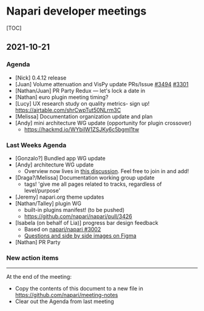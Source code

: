 # Napari developer meetings

[TOC]

## 2021-10-21

### Agenda

- [Nick] 0.4.12 release
- [Juan] Volume attenuation and VisPy update PRs/Issue [#3494](https://github.com/napari/napari/pull/3494) [#3301](https://github.com/napari/napari/issues/3301)
- [Nathan/Juan] PR Party Redux — let's lock a date in
- [Nathan] euro plugin meeting timing?
- [Lucy] UX research study on quality metrics- sign up! https://airtable.com/shrCwpTut50NLrm3C
- [Melissa] Documentation organization update and plan
- [Andy] mini architecture WG update (opportunity for plugin crossover)
    - https://hackmd.io/WYbilW1ZSJKy6c5bgmI1tw

### Last Weeks Agenda

- [Gonzalo?] Bundled app WG update
- [Andy] architecture WG update
    - Overview now lives in [this discussion](https://github.com/napari/napari/discussions/3459). Feel free to join in and add!
- [Draga?/Melissa] Documentation working group update
    - tags! 'give me all pages related to tracks, regardless of level/purpose'
- [Jeremy] napari.org theme updates
- [Nathan/Talley] plugin WG
    - built-in plugins manifest! (to be pushed)
    - https://github.com/napari/napari/pull/3426
- [Isabela (on behalf of Lia)] progress bar design feedback
    - Based on [napari/napari #3002](https://github.com/napari/napari/issues/3002)
    - [Questions and side by side images on Figma](https://www.figma.com/proto/nl19TPV1yOuoCBVfgLGpAS/Progress-bars?page-id=36%3A1580&node-id=219%3A872&viewport=288%2C48%2C0.15&scaling=scale-down&starting-point-node-id=217%3A100&show-proto-sidebar=1)
- [Nathan] PR Party



### New action items


------

At the end of the meeting:
- Copy the contents of this document to a new file in https://github.com/napari/meeting-notes
- Clear out the Agenda from last meeting

